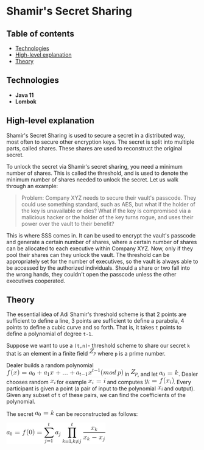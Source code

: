 # Shamir's Secret Sharing

## Table of contents

* [Technologies](#technologies)
* [High-level explanation](#high-level-explanation)
* [Theory](#theory)

## Technologies

- **Java 11**
- **Lombok**

## High-level explanation

Shamir's Secret Sharing is used to secure a secret in a distributed way, most often to secure other encryption keys.
The secret is split into multiple parts, called shares.
These shares are used to reconstruct the original secret.

To unlock the secret via Shamir's secret sharing, you need a minimum number of shares.
This is called the threshold, and is used to denote the minimum number of shares needed to unlock the secret.
Let us walk through an example:

> Problem: Company XYZ needs to secure their vault's passcode. 
They could use something standard, such as AES, but what if the holder of the key is unavailable or dies?
What if the key is compromised via a malicious hacker or the holder of the key turns rogue, and uses their power over the vault to their benefit?

This is where SSS comes in.
It can be used to encrypt the vault's passcode and generate a certain number of shares, where a certain number of shares can be allocated to each executive within Company XYZ.
Now, only if they pool their shares can they unlock the vault.
The threshold can be appropriately set for the number of executives, so the vault is always able to be accessed by the authorized individuals.
Should a share or two fall into the wrong hands, they couldn't open the passcode unless the other executives cooperated.

## Theory
The essential idea of Adi Shamir's threshold scheme is that 2 points are sufficient to define a line, 3 points are sufficient to define a parabola, 4 points to define a cubic curve and so forth.
That is, it takes `t` points to define a polynomial of degree `t-1`.

Suppose we want to use a `(t,n)`- threshold scheme to share our secret `k` that is an element in a finite field ![Zp](img/Zp.png) where `p` is a prime number.

Dealer builds a random polynomial ![f(x)](img/fx.png) in ![Zp](img/Zp.png), and let ![A0 = k](img/a0=k.png).
Dealer chooses random ![xi](img/xi.png) for example ![xi = i](img/xi=i.png) and computes ![yi = f(xi)](img/yf.png).
Every participant is given a point (a pair of input to the polynomial ![xi](img/xi.png) and output).
Given any subset of `t` of these pairs, we can find the coefficients of the polynomial.

The secret ![a0 = k](img/a0=k.png) can be reconstructed as follows:

![a0 = f(0) = ...](img/a0.png)